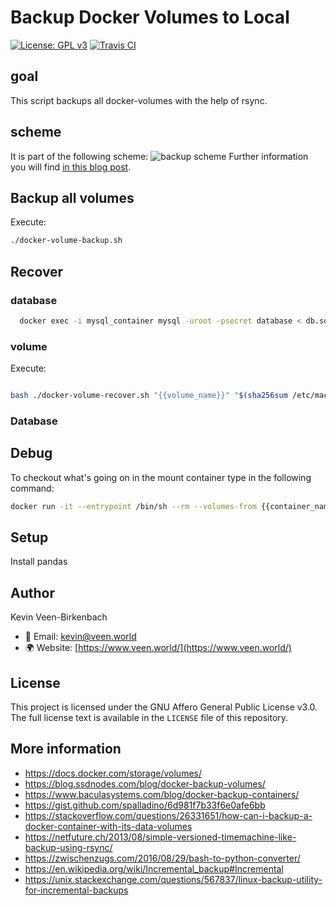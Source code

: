 # Backup Docker Volumes to Local
[![License: GPL v3](https://img.shields.io/badge/License-GPL%20v3-blue.svg)](./LICENSE.txt) [![Travis CI](https://api.travis-ci.org/kevinveenbirkenbach/docker-volume-backup.svg?branch=main)](https://travis-ci.org/kevinveenbirkenbach/docker-volume-backup)

## goal
This script backups all docker-volumes with the help of rsync.

## scheme
It is part of the following scheme:
![backup scheme](https://www.veen.world/wp-content/uploads/2020/12/server-backup-768x567.jpg)
Further information you will find [in this blog post](https://www.veen.world/2020/12/26/how-i-backup-dedicated-root-servers/).

## Backup all volumes
Execute:

```bash
./docker-volume-backup.sh
```

## Recover

### database
```bash
  docker exec -i mysql_container mysql -uroot -psecret database < db.sql
```

### volume
Execute:

```bash

bash ./docker-volume-recover.sh "{{volume_name}}" "$(sha256sum /etc/machine-id | head -c 64)" "{{version_to_recover}}"

```

### Database

## Debug
To checkout what's going on in the mount container type in the following command:

```bash
docker run -it --entrypoint /bin/sh --rm --volumes-from {{container_name}} -v /Backups/:/Backups/ kevinveenbirkenbach/alpine-rsync
```

## Setup
Install pandas

## Author

Kevin Veen-Birkenbach  
- 📧 Email: [kevin@veen.world](mailto:kevin@veen.world)
- 🌍 Website: [https://www.veen.world/](https://www.veen.world/)

## License

This project is licensed under the GNU Affero General Public License v3.0. The full license text is available in the `LICENSE` file of this repository.

## More information
- https://docs.docker.com/storage/volumes/
- https://blog.ssdnodes.com/blog/docker-backup-volumes/
- https://www.baculasystems.com/blog/docker-backup-containers/
- https://gist.github.com/spalladino/6d981f7b33f6e0afe6bb
- https://stackoverflow.com/questions/26331651/how-can-i-backup-a-docker-container-with-its-data-volumes
- https://netfuture.ch/2013/08/simple-versioned-timemachine-like-backup-using-rsync/
- https://zwischenzugs.com/2016/08/29/bash-to-python-converter/
- https://en.wikipedia.org/wiki/Incremental_backup#Incremental
- https://unix.stackexchange.com/questions/567837/linux-backup-utility-for-incremental-backups
